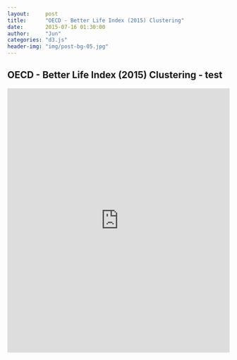 ```yaml
---
layout:     post
title:      "OECD - Better Life Index (2015) Clustering"
date:       2015-07-16 01:30:00
author:     "Jun"
categories: "d3.js"
header-img: "img/post-bg-05.jpg"
---
```


<h2 class="section-heading">OECD - Better Life Index (2015) Clustering - test</h2>
<iframe src="http://bl.ocks.org/junkwhinger/raw/3bd8a0856d74034ff257" width="100%" height="600px" marginwidth="0" marginheight="0" scrolling="no" frameBorder="0"></iframe>

